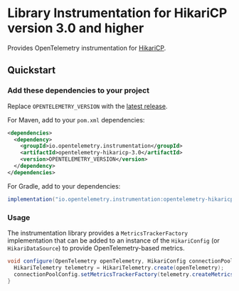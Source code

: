# Library Instrumentation for HikariCP version 3.0 and higher

Provides OpenTelemetry instrumentation for [HikariCP](https://github.com/brettwooldridge/HikariCP).

## Quickstart

### Add these dependencies to your project

Replace `OPENTELEMETRY_VERSION` with the [latest
release]( https://central.sonatype.com/artifact/io.opentelemetry.instrumentation/opentelemetry-hikaricp-3.0).

For Maven, add to your `pom.xml` dependencies:

```xml
<dependencies>
  <dependency>
    <groupId>io.opentelemetry.instrumentation</groupId>
    <artifactId>opentelemetry-hikaricp-3.0</artifactId>
    <version>OPENTELEMETRY_VERSION</version>
  </dependency>
</dependencies>
```

For Gradle, add to your dependencies:

```groovy
implementation("io.opentelemetry.instrumentation:opentelemetry-hikaricp-3.0:OPENTELEMETRY_VERSION")
```

### Usage

The instrumentation library provides a `MetricsTrackerFactory` implementation that can be added to
an instance of the `HikariConfig` (or `HikariDataSource`) to provide OpenTelemetry-based metrics.

```java
void configure(OpenTelemetry openTelemetry, HikariConfig connectionPoolConfig) {
  HikariTelemetry telemetry = HikariTelemetry.create(openTelemetry);
  connectionPoolConfig.setMetricsTrackerFactory(telemetry.createMetricsTrackerFactory());
}
```
